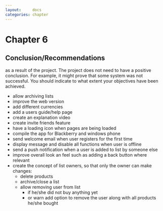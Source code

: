 ```yaml
---
layout:     docs
categories: chapter
---
```


# Chapter 6

## Conclusion/Recommendations

as a result of the project. The project does not need to have a positive
conclusion. For example, it might prove that some system was not successful. You
should indicate to what extent your objectives have been achieved.


- allow archiving lists
- improve the web version
- add different currencies
- add a users guide/help page
- create an explanation video
- create invite friends feature
- have a loading icon when pages are being loaded
- compile the app for Blackberry and windows phone
- send welcome email when user registers for the first time
- display message and disable all functions when user is offline
- send a push notification when a user is added to list by someone else
- improve overall look an feel such as adding a back button where relevant
- create the concept of list owners, so that only the owner can make changes:
  - delete products
  - archive/close a list
  - allow removing user from list
    - if he/she did not buy anything yet
    - or warn add option to remove the user along with all products he/she bought
